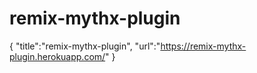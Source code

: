 # remix-mythx-plugin

{
    "title":"remix-mythx-plugin",
    "url":"https://remix-mythx-plugin.herokuapp.com/"
}